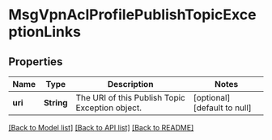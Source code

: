 # MsgVpnAclProfilePublishTopicExceptionLinks

## Properties
Name | Type | Description | Notes
------------ | ------------- | ------------- | -------------
**uri** | **String** | The URI of this Publish Topic Exception object. | [optional] [default to null]

[[Back to Model list]](../README.md#documentation-for-models) [[Back to API list]](../README.md#documentation-for-api-endpoints) [[Back to README]](../README.md)


